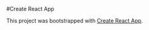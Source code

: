 #Create React App

This project was bootstrapped with [Create React App](https://github.com/facebook/create-react-app).
